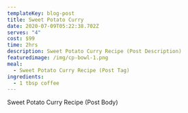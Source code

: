 ```yaml
---
templateKey: blog-post
title: Sweet Potato Curry
date: 2020-07-09T05:22:38.702Z
serves: "4"
cost: $99
time: 2hrs
description: Sweet Potato Curry Recipe (Post Description)
featuredimage: /img/cp-bowl-1.png
meal:
  - Sweet Potato Curry Recipe (Post Tag)
ingredients:
  - 1 tbsp coffee
---
```

Sweet Potato Curry Recipe (Post Body)
